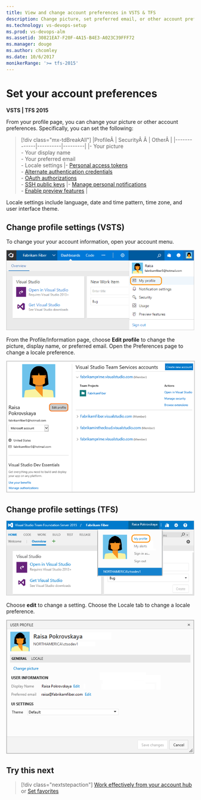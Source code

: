 ```yaml
---
title: View and change account preferences in VSTS & TFS
description: Change picture, set preferred email, or other account preferences from your account profile in VSTS and TFS 
ms.technology: vs-devops-setup
ms.prod: vs-devops-alm
ms.assetid: 30821EA7-F20F-4A15-B4E3-A023C39FFF72
ms.manager: douge
ms.author: chcomley
ms.date: 10/6/2017
monikerRange: '>= tfs-2015'
---
```



# Set your account preferences

**VSTS | TFS 2015**

From your profile page, you can change your picture or other account preferences. Specifically, you can set the following:

> [!div class="mx-tdBreakAll"]
> |ProfileÂ | SecurityÂ Â | OtherÂ |
> |-------------|----------|---------|
> |- Your picture<br/>- Your display name<br/>- Your preferred email<br/>- Locale settings |- [Personal access tokens](use-personal-access-tokens-to-authenticate.md)<br/>- [Alternate authentication credentials](../git/auth-overview.md#alternate-credentials)<br/>- [OAuth authorizations](../integrate/get-started/authentication/oauth.md)<br/>- [SSH public keys](../git/use-ssh-keys-to-authenticate.md) |- [Manage personal notifications](../notifications/manage-personal-notifications.md)<br/>- [Enable preview features](../user-guide/work-web-portal.md#admin-context) |

Locale settings include language, date and time pattern, time zone, and user interface theme.

## Change profile settings (VSTS)

To change your your account information, open your account menu.

![VSTS, My Profile link on Account menu](_img/account-prefs/open-profile-team-services.png)

From the Profile/Information page, choose **Edit profile** to change the picture, display name, or preferred email. Open the Preferences page to change a locale preference.

<!---
![VSTS, Profile page](_img/account-prefs/account-pref-ts-profile-page.png)
-->
<img src="_img/account-prefs/team-services-profile-dialog-co.png" alt="VSTS, Profile page" style="border: 1px solid #CCCCCC;" />

## Change profile settings (TFS)

![TFS, My Profile link on Account menu](_img/account-prefs/open-profile.png)

Choose **edit** to change a setting. Choose the Locale tab to change a locale preference.

![TFS, Set preferences](_img/account-prefs/account-prefs-tfs-user-profile.png)

## Try this next

> [!div class="nextstepaction"]
> [Work effectively from your account hub](../user-guide/account-home-pages.md)
> or
> [Set favorites](../collaborate/set-favorites.md)


  
